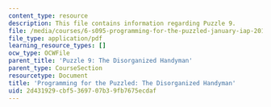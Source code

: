 ```yaml
---
content_type: resource
description: This file contains information regarding Puzzle 9.
file: /media/courses/6-s095-programming-for-the-puzzled-january-iap-2018/2d431929cbf5369707b39fb7675ecdaf_MIT6_S095IAP18_Puzzle_9.pdf
file_type: application/pdf
learning_resource_types: []
ocw_type: OCWFile
parent_title: 'Puzzle 9: The Disorganized Handyman'
parent_type: CourseSection
resourcetype: Document
title: 'Programming for the Puzzled: The Disorganized Handyman'
uid: 2d431929-cbf5-3697-07b3-9fb7675ecdaf
---
```

